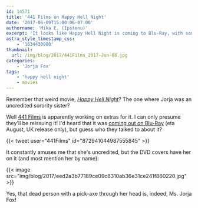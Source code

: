 ```yaml
---
id: 14571
title: '441 Films on Happy Hell Night'
date: '2017-06-09T15:00:06-07:00'
authorname: 'Mika E. (Ipstenu)'
excerpt: 'It looks like Happy Hell Night is coming to Blu-Ray, with some extras!'
astra_style_timestamp_css:
    - '1634430980'
thumbnail:
  url: /img/blog/2017/441Films_2017-Jun-08.jpg
categories:
    - 'Jorja Fox'
tags:
    - 'happy hell night'
    - movies
---
```


Remember that weird movie, _[Happy Hell Night](https://jorjafox.net/library/actor/happy-hell-night/)_? The one where Jorja was an uncredited sorority sister?

Well [441 Films](http://www.441films.com) is apparently working on extras for it. I can only presume they'll be reissuing it! I'd heard that it was [coming out on Blu-Ray](http://www.blu-ray.com/movies/Happy-Hell-Night-Blu-ray/177005/) (eta August, UK release only), but guess who they talked to about it?

{{< tweet user="441Films" id="872941044987555845" >}}

It constantly amuses me that she's uncredited, but the DVD covers have her on it (and most mention her by name):

{{< image src="img/blog/2017/eed2a3b77189ce09c8310ab36e31ce241f860220.jpg" >}}

Yes, that dead person with a pick-axe through her head is, indeed, Ms. Jorja Fox!
